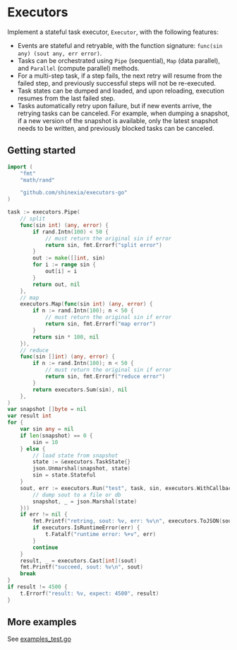 # Executors

Implement a stateful task executor, `Executor`, with the following features:

- Events are stateful and retryable, with the function signature: `func(sin any) (sout any, err error)`.
- Tasks can be orchestrated using `Pipe` (sequential), `Map` (data parallel), and `Parallel` (compute parallel) methods.
- For a multi-step task, if a step fails, the next retry will resume from the failed step, and previously successful steps will not be re-executed.
- Task states can be dumped and loaded, and upon reloading, execution resumes from the last failed step.
- Tasks automatically retry upon failure, but if new events arrive, the retrying tasks can be canceled. For example, when dumping a snapshot, if a new version of the snapshot is available, only the latest snapshot needs to be written, and previously blocked tasks can be canceled.

## Getting started

```go
import (
	"fmt"
	"math/rand"

	"github.com/shinexia/executors-go"
)

task := executors.Pipe(
    // split
    func(sin int) (any, error) {
        if rand.Intn(100) < 50 {
            // must return the original sin if error
            return sin, fmt.Errorf("split error")
        }
        out := make([]int, sin)
        for i := range sin {
            out[i] = i
        }
        return out, nil
    },
    // map
    executors.Map(func(sin int) (any, error) {
        if n := rand.Intn(100); n < 50 {
            // must return the original sin if error
            return sin, fmt.Errorf("map error")
        }
        return sin * 100, nil
    }),
    // reduce
    func(sin []int) (any, error) {
        if n := rand.Intn(100); n < 50 {
            // must return the original sin if error
            return sin, fmt.Errorf("reduce error")
        }
        return executors.Sum(sin), nil
    },
)
var snapshot []byte = nil
var result int
for {
    var sin any = nil
    if len(snapshot) == 0 {
        sin = 10
    } else {
        // load state from snapshot
        state := &executors.TaskState{}
        json.Unmarshal(snapshot, state)
        sin = state.Stateful
    }
    sout, err := executors.Run("test", task, sin, executors.WithCallback(func(state *executors.TaskState, err error) {
        // dump sout to a file or db
        snapshot, _ = json.Marshal(state)
    }))
    if err != nil {
        fmt.Printf("retring, sout: %v, err: %v\n", executors.ToJSON(sout), err)
        if executors.IsRuntimeError(err) {
            t.Fatalf("runtime error: %+v", err)
        }
        continue
    }
    result, _ = executors.Cast[int](sout)
    fmt.Printf("succeed, sout: %v\n", sout)
    break
}
if result != 4500 {
    t.Errorf("result: %v, expect: 4500", result)
}
```

## More examples

See [examples_test.go](examples_test.go)
